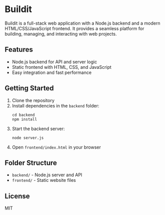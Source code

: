 # Buildit

Buildit is a full-stack web application with a Node.js backend and a modern HTML/CSS/JavaScript frontend. It provides a seamless platform for building, managing, and interacting with web projects.

## Features
- Node.js backend for API and server logic
- Static frontend with HTML, CSS, and JavaScript
- Easy integration and fast performance

## Getting Started
1. Clone the repository
2. Install dependencies in the `backend` folder:
   ```
   cd backend
   npm install
   ```
3. Start the backend server:
   ```
   node server.js
   ```
4. Open `frontend/index.html` in your browser

## Folder Structure
- `backend/` - Node.js server and API
- `frontend/` - Static website files

## License
MIT
